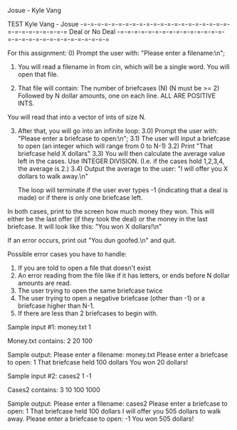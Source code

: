 Josue - Kyle Vang

TEST 
Kyle Vang - Josue 
-=-=-=-=-=-=-=-=-=-=-=-=-=-=-=-=-=-=-=-=-=-=-=-=-=-=-=-=-=-=
					Deal or No Deal
-=-=-=-=-=-=-=-=-=-=-=-=-=-=-=-=-=-=-=-=-=-=-=-=-=-=-=-=-=-=

For this assignment:
0) Prompt the user with: "Please enter a filename:\n";

1) You will read a filename in from cin, which will be a single word.
You will open that file.

2) That file will contain:
The number of briefcases (N) (N must be >= 2)
Followed by N dollar amounts, one on each line. ALL ARE POSITIVE INTS.

You will read that into a vector of ints of size N.

3) After that, you will go into an infinite loop:
	3.0) Prompt the user with: "Please enter a briefcase to open:\n";
	3.1) The user will input a briefcase to open (an integer which will range
	from 0 to N-1)
	3.2) Print "That briefcase held X dollars"
	3.3) You will then calculate the average value left in the cases.
	Use INTEGER DIVISION. (I.e. if the cases hold 1,2,3,4, the average is 2.)
	3.4) Output the average to the user: "I will offer you X dollars to walk
	away.\n"

	The loop will terminate if the user ever types -1 (indicating that a
deal is made) or if there is only one briefcase left.

In both cases, print to the screen how much money they won. This will either
be the last offer (if they took the deal) or the money in the last briefcase.
It will look like this: "You won X dollars!\n"

If an error occurs, print out "You dun goofed.\n" and quit.

Possible error cases you have to handle:
1) If you are told to open a file that doesn't exist
2) An error reading from the file like if it has letters, or ends before N
dollar amounts are read.
2) The user trying to open the same briefcase twice
3) The user trying to open a negative briefcase (other than -1) or a briefcase
higher than N-1.
4) If there are less than 2 briefcases to begin with.

Sample input #1:
money.txt
1

Money.txt contains:
2
20
100

Sample output:
Please enter a filename:
money.txt
Please enter a briefcase to open:
1
That briefcase held 100 dollars
You won 20 dollars!


Sample input #2:
cases2
1
-1

Cases2 contains:
3
10
100
1000

Sample output:
Please enter a filename:
cases2
Please enter a briefcase to open:
1
That briefcase held 100 dollars
I will offer you 505 dollars to walk away.
Please enter a briefcase to open:
-1
You won 505 dollars!

